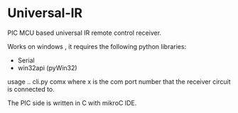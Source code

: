 # Universal-IR
PIC MCU based universal IR remote control receiver.

Works on windows , it requires the following python libraries:
  - Serial
  - win32api (pyWin32)

usage .. 
  cli.py comx
where x is the com port number that the receiver circuit is connected to.

The PIC side is written in C with mikroC IDE.

